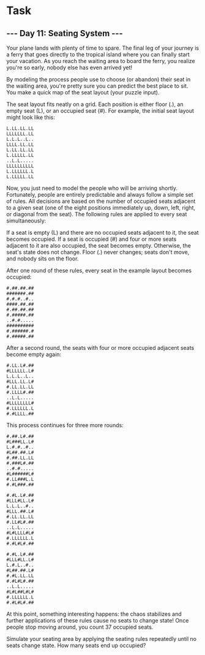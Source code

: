 # Task

## --- Day 11: Seating System ---
Your plane lands with plenty of time to spare. The final leg of your journey is
a ferry that goes directly to the tropical island where you can finally start
your vacation. As you reach the waiting area to board the ferry, you realize
you're so early, nobody else has even arrived yet!

By modeling the process people use to choose (or abandon) their seat in the
waiting area, you're pretty sure you can predict the best place to sit. You
make a quick map of the seat layout (your puzzle input).

The seat layout fits neatly on a grid. Each position is either floor (.), an
empty seat (L), or an occupied seat (#). For example, the initial seat layout
might look like this:

```
L.LL.LL.LL
LLLLLLL.LL
L.L.L..L..
LLLL.LL.LL
L.LL.LL.LL
L.LLLLL.LL
..L.L.....
LLLLLLLLLL
L.LLLLLL.L
L.LLLLL.LL
```
Now, you just need to model the people who will be arriving shortly.
Fortunately, people are entirely predictable and always follow a simple set of
rules. All decisions are based on the number of occupied seats adjacent to a
given seat (one of the eight positions immediately up, down, left, right, or
diagonal from the seat). The following rules are applied to every seat
simultaneously:

If a seat is empty (L) and there are no occupied seats adjacent to it, the seat
becomes occupied. If a seat is occupied (#) and four or more seats adjacent to
it are also occupied, the seat becomes empty. Otherwise, the seat's state does
not change. Floor (.) never changes; seats don't move, and nobody sits on the
floor.

After one round of these rules, every seat in the example layout becomes
occupied:

```
#.##.##.##
#######.##
#.#.#..#..
####.##.##
#.##.##.##
#.#####.##
..#.#.....
##########
#.######.#
#.#####.##
```
After a second round, the seats with four or more occupied adjacent seats become empty again:

```
#.LL.L#.##
#LLLLLL.L#
L.L.L..L..
#LLL.LL.L#
#.LL.LL.LL
#.LLLL#.##
..L.L.....
#LLLLLLLL#
#.LLLLLL.L
#.#LLLL.##
```
This process continues for three more rounds:

```
#.##.L#.##
#L###LL.L#
L.#.#..#..
#L##.##.L#
#.##.LL.LL
#.###L#.##
..#.#.....
#L######L#
#.LL###L.L
#.#L###.##

#.#L.L#.##
#LLL#LL.L#
L.L.L..#..
#LLL.##.L#
#.LL.LL.LL
#.LL#L#.##
..L.L.....
#L#LLLL#L#
#.LLLLLL.L
#.#L#L#.##

#.#L.L#.##
#LLL#LL.L#
L.#.L..#..
#L##.##.L#
#.#L.LL.LL
#.#L#L#.##
..L.L.....
#L#L##L#L#
#.LLLLLL.L
#.#L#L#.##
```
At this point, something interesting happens: the chaos stabilizes and further
applications of these rules cause no seats to change state! Once people stop
moving around, you count 37 occupied seats.

Simulate your seating area by applying the seating rules repeatedly until no
seats change state. How many seats end up occupied?
